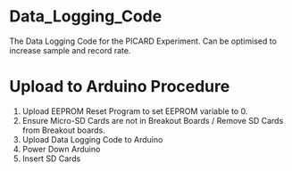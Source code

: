 # Data_Logging_Code

The Data Logging Code for the PICARD Experiment.
Can be optimised to increase sample and record rate.

# Upload to Arduino Procedure

1. Upload EEPROM Reset Program to set EEPROM variable to 0.
2. Ensure Micro-SD Cards are not in Breakout Boards / Remove SD Cards from Breakout boards.
3. Upload Data Logging Code to Arduino
4. Power Down Arduino
5. Insert SD Cards
